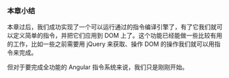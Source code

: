 ### 本章小结

本章过后，我们成功实现了一个可以运行通过的指令编译引擎了，有了它我们就可以定义简单的指令，并把它们应用到 DOM 上了。这个功能已经能做一些比较有用的工作，比如一些之前需要用 jQuery 来获取、操作 DOM 的操作我们就可以用指令来完成。

但对于要完成全功能的 Angular 指令系统来说，我们只是刚刚开始。